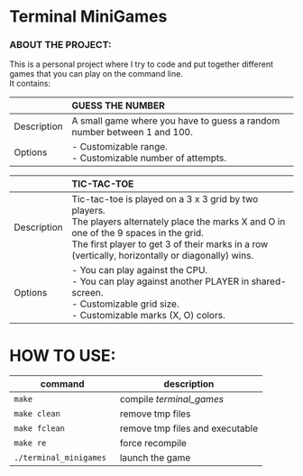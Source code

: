 # Terminal MiniGames

### ABOUT THE PROJECT:
This is a personal project where I try to code and put together different games that you can play on the command line.<br>
It contains:

|     | GUESS THE NUMBER |
| --- | :--------------- |
| Description | A small game where you have to guess a random number between 1 and 100. |
| Options | - Customizable range.<br>- Customizable number of attempts. |

|     | TIC-TAC-TOE |
| --- | :---------- |
| Description |Tic-tac-toe is played on a 3 x 3 grid by two players.<br>The players alternately place the marks X and O in one of the 9 spaces in the grid.<br>The first player to get 3 of their marks in a row (vertically, horizontally or diagonally) wins. |
| Options | - You can play against the CPU.<br>- You can play against another PLAYER in shared-screen.<br>- Customizable grid size.<br>- Customizable marks (X, O) colors. |

# HOW TO USE:
| command | description |
| ------- | ----------- |
| `make` | compile *terminal_games* |
| `make clean` | remove tmp files |
| `make fclean` | remove tmp files and executable |
| `make re` | force recompile |
| `./terminal_minigames ` | launch the game |
